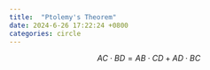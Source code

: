 ```yaml
---
title:  "Ptolemy's Theorem"
date: 2024-6-26 17:22:24 +0800
categories: circle
---
```


$$
AC \cdot BD = AB \cdot CD + AD \cdot BC
$$